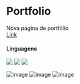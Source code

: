 <h1>Portfolio</h1>

Nova página de portfólio<br>
<a href=https://caroline-teixeira.github.io/portfolio/ target:_blank>Link</a>

<h4>Linguagens</h4>
<p align="left">
<!--HTML--><img src="https://img.shields.io/badge/HTML5-E34F26?style=for-the-badge&logo=html5&logoColor=white"/> </a> 
<!--CSS--><img src="https://img.shields.io/badge/CSS3-1572B6?style=for-the-badge&logo=css3&logoColor=white"/> </a>
<!--Javascript--><img src="https://img.shields.io/badge/JavaScript-F7DF1E?style=for-the-badge&logo=javascript&logoColor=black"</a>


![image](https://github.com/Caroline-Teixeira/portfolio/assets/131414771/880e9bb0-e7af-479d-8f6f-a07bc6cf1836)
![image](https://github.com/user-attachments/assets/78e72f41-c047-4784-b081-b99ce4087c23)
![image](https://github.com/user-attachments/assets/fbcdefb5-9ebb-4bc0-a386-b33ed0dfd90e)





